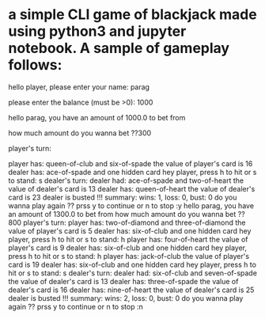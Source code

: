 # a simple CLI game of blackjack made using python3 and  jupyter notebook. A sample of gameplay follows:

hello player, please enter your name: parag

please enter the balance (must be >0): 1000

hello parag, you have an amount of 1000.0 to bet from

how much amount do you wanna bet ??300

player's turn: 

player has: queen-of-club and six-of-spade
the value of player's card is 16
dealer has: ace-of-spade and one hidden card
hey player, press h to hit or s to stand: s
dealer's turn: 
dealer had: ace-of-spade and two-of-heart
the value of dealer's card is 13
dealer has: queen-of-heart
the value of dealer's card is 23
dealer is busted !!!
summary: 
wins: 1, loss: 0, bust: 0
do you wanna play again ?? prss y to continue or n to stop :y
hello parag, you have an amount of 1300.0 to bet from
how much amount do you wanna bet ??800
player's turn: 
player has: two-of-diamond and three-of-diamond
the value of player's card is 5
dealer has: six-of-club and one hidden card
hey player, press h to hit or s to stand: h
player has: four-of-heart
the value of player's card is 9
dealer has: six-of-club and one hidden card
hey player, press h to hit or s to stand: h
player has: jack-of-club
the value of player's card is 19
dealer has: six-of-club and one hidden card
hey player, press h to hit or s to stand: s
dealer's turn: 
dealer had: six-of-club and seven-of-spade
the value of dealer's card is 13
dealer has: three-of-spade
the value of dealer's card is 16
dealer has: nine-of-heart
the value of dealer's card is 25
dealer is busted !!!
summary: 
wins: 2, loss: 0, bust: 0
do you wanna play again ?? prss y to continue or n to stop :n
